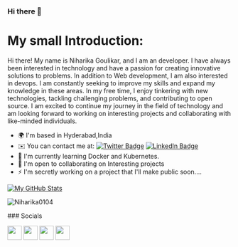 
### Hi there 👋
# My small Introduction:

Hi there! My name is Niharika Goulikar, and I am an developer. I have always been interested in technology and have a passion for creating innovative solutions to problems. In addition to Web development, I am also interested in devops. I am constantly seeking to improve my skills and expand my knowledge in these areas. In my free time, I enjoy tinkering with new technologies, tackling challenging problems, and contributing to open source. I am excited to continue my journey in the field of technology and am looking forward to working on interesting projects and collaborating with like-minded individuals.

* 🌍  I'm based in Hyderabad,India
* ✉️  You can contact me at: [![Twitter Badge](https://img.shields.io/badge/Twitter-Profile-informational?style=flat&logo=twitter&logoColor=white&color=1CA2F1)](https://twitter.com/NiharikaGoulik1) [![LinkedIn Badge](https://img.shields.io/badge/LinkedIn-Profile-informational?style=flat&logo=linkedin&logoColor=white&color=#0d6da8)](https://www.linkedin.com/in/niharika-goulikar-43a2a01b0/)
* 🧠  I'm currently learning Docker and Kubernetes. 
* 🤝  I'm open to collaborating on Interesting projects
* ⚡  I'm secretly working on a project that I'll make public soon....

[![My GitHub Stats](https://github-readme-stats.vercel.app/api/?username=Niharika0104&count_private=true&theme=tokyonight&showicons=true)]()
<p><img align="center" src="https://github-readme-streak-stats.herokuapp.com/?user=Niharika0104&theme=tokyonight" alt="Niharika0104" /></p>
### Socials

<p align="left"> <a href="https://discord.com/users/niharika3329" target="_blank" rel="noreferrer"><img src="https://raw.githubusercontent.com/danielcranney/readme-generator/main/public/icons/socials/discord.svg" width="32" height="32" /></a> <a href="https://github.com/Niharika0104" target="_blank" rel="noreferrer"><img src="https://raw.githubusercontent.com/danielcranney/readme-generator/main/public/icons/socials/github.svg" width="32" height="32" /></a> <a href="https://www.linkedin.com/in/niharika-goulikar-43a2a01b0/" target="_blank" rel="noreferrer"><img src="https://raw.githubusercontent.com/danielcranney/readme-generator/main/public/icons/socials/linkedin.svg" width="32" height="32" /></a> <a href="https://twitter.com/NiharikaGoulik1" target="_blank" rel="noreferrer"><img src="https://raw.githubusercontent.com/danielcranney/readme-generator/main/public/icons/socials/twitter.svg" width="32" height="32" /></a></p>
